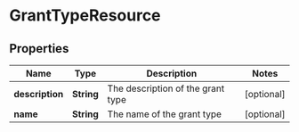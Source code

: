
# GrantTypeResource

## Properties
Name | Type | Description | Notes
------------ | ------------- | ------------- | -------------
**description** | **String** | The description of the grant type |  [optional]
**name** | **String** | The name of the grant type |  [optional]



